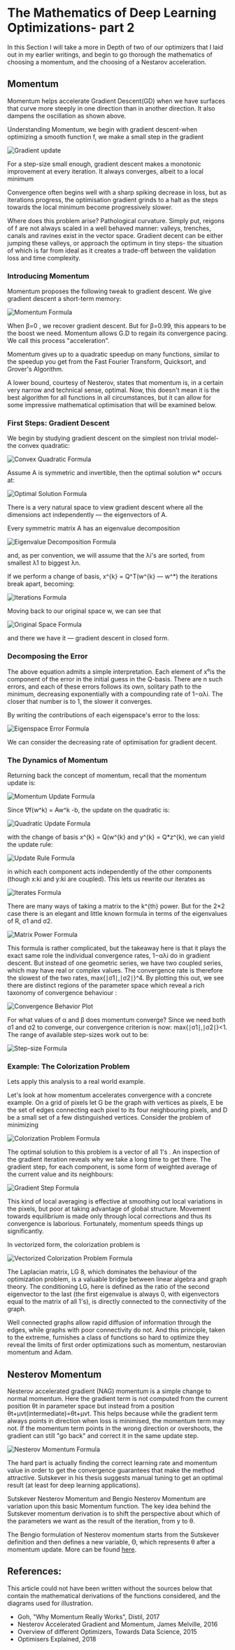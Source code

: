 # The Mathematics of Deep Learning Optimizations- part 2

In this Section I will take a more in Depth of two of our optimizers that I laid out in my earlier writings, and begin to go thorough the mathematics of choosing a momentum, and the choosing of a Nestarov acceleration.

## Momentum

Momentum helps accelerate Gradient Descent(GD) when we have surfaces that curve more steeply in one direction than in another direction. It also dampens the oscillation as shown above.

Understanding Momentum, we begin with gradient descent-when optimizing a smooth function f, we make a small step in the gradient


![Gradient update](/assets/maths-deep-learning-optimisers-part-2/machine_learning_process.png)

For a step-size small enough, gradient descent makes a monotonic improvement at every iteration. It always converges, albeit to a local minimum

Convergence often begins well with a sharp spiking decrease in loss, but as iterations progress, the optimisation gradient grinds to a halt as the steps towards the local minimum become progressively slower.

Where does this problem arise? Pathological curvature. Simply put, reigons of f are not always scaled in a well behaved manner: valleys, trenches, canals and ravines exist in the vector space. Gradient decent can be either jumping these valleys, or approach the optimum in tiny steps- the situation of which is far from ideal as it creates a trade-off between the validation loss and time complexity.

### Introducing Momentum

Momentum proposes the following tweak to gradient descent. We give gradient descent a short-term memory:

![Momentum Formula](/assets/maths-deep-learning-optimisers-part-2/momentum_descent.png)

When β=0 , we recover gradient descent. But for β=0.99, this appears to be the boost we need. Momentum allows G.D to regain its convergence pacing. We call this process "acceleration".

Momentum gives up to a quadratic speedup on many functions, similar to the speedup you get from the Fast Fourier Transform, Quicksort, and Grover's Algorithm.

A lower bound, courtesy of Nesterov, states that momentum is, in a certain very narrow and technical sense, optimal. Now, this doesn't mean it is the best algorithm for all functions in all circumstances, but it can allow for some impressive mathematical optimisation that will be examined below.

### First Steps: Gradient Descent

We begin by studying gradient descent on the simplest non trivial model-the convex quadratic:

![Convex Quadratic Formula](/assets/maths-deep-learning-optimisers-part-2/convex_quadratic.png)

Assume A is symmetric and invertible, then the optimal solution w* occurs at:

![Optimal Solution Formula](/assets/maths-deep-learning-optimisers-part-2/optimal_inversion.png)

There is a very natural space to view gradient descent where all the dimensions act independently — the eigenvectors of A.

Every symmetric matrix A has an eigenvalue decomposition

![Eigenvalue Decomposition Formula](/assets/maths-deep-learning-optimisers-part-2/eigenvalue_decomp.png)

and, as per convention, we will assume that the λ​i​​'s are sorted, from smallest λ​1​​ to biggest λ​n​​.

If we perform a change of basis, x^{k} = Q^T(w^{k} — w^*)
the iterations break apart, becoming:

![Iterations Formula](/assets/maths-deep-learning-optimisers-part-2/iterations_formula.png)

​​​​Moving back to our original space w, we can see that

![Original Space Formula](/assets/maths-deep-learning-optimisers-part-2/original_space.png)

​​and there we have it — gradient descent in closed form.

### Decomposing the Error

The above equation admits a simple interpretation. Each element of x⁰​ is the component of the error in the initial guess in the Q-basis. There are n such errors, and each of these errors follows its own, solitary path to the minimum, decreasing exponentially with a compounding rate of 1−αλ​i​​. The closer that number is to 1, the slower it converges.

By writing the contributions of each eigenspace's error to the loss:

![Eigenspace Error Formula](/assets/maths-deep-learning-optimisers-part-2/eigenspace_error.png)

We can consider the decreasing rate of optimisation for gradient decent.

### The Dynamics of Momentum

Returning back the concept of momentum, recall that the momentum update is:

![Momentum Update Formula](/assets/maths-deep-learning-optimisers-part-2/momentum_dynamics.png)

Since ∇f(w^k) = Aw^k -b, the update on the quadratic is:

![Quadratic Update Formula](/assets/maths-deep-learning-optimisers-part-2/quadratic_update.png)

with the change of basis x^{k} = Q(w^{k} and y^{k} = Q*z^{k}, we can yield the update rule:

![Update Rule Formula](/assets/maths-deep-learning-optimisers-part-2/update_rule.png)

in which each component acts independently of the other components (though x:ki​​ and y:ki​​ are coupled). This lets us rewrite our iterates as

![Iterates Formula](/assets/maths-deep-learning-optimisers-part-2/iterates.png)

There are many ways of taking a matrix to the k^{th} power. But for the 2×2 case there is an elegant and little known formula in terms of the eigenvalues of R, σ​1​​ and σ​2​​.

![Matrix Power Formula](/assets/maths-deep-learning-optimisers-part-2/matrix_power.png)

This formula is rather complicated, but the takeaway here is that it plays the exact same role the individual convergence rates, 1−αλ​i​​ do in gradient descent. But instead of one geometric series, we have two coupled series, which may have real or complex values. The convergence rate is therefore the slowest of the two rates, max{∣σ​1​​∣,∣σ​2​​∣}^4. By plotting this out, we see there are distinct regions of the parameter space which reveal a rich taxonomy of convergence behaviour :

![Convergence Behavior Plot](/assets/maths-deep-learning-optimisers-part-2/convergence_behaviour.png)

For what values of α and β does momentum converge? Since we need both σ​1​​ and σ​2​​ to converge, our convergence criterion is now: max{∣σ​1​​∣,∣σ​2​​∣}<1. The range of available step-sizes work out to be:

![Step-size Formula](/assets/maths-deep-learning-optimisers-part-2/step_size.png)

### Example: The Colorization Problem

Lets apply this analysis to a real world example.

Let's look at how momentum accelerates convergence with a concrete example. On a grid of pixels let G be the graph with vertices as pixels, E be the set of edges connecting each pixel to its four neighbouring pixels, and D be a small set of a few distinguished vertices. Consider the problem of minimizing

![Colorization Problem Formula](/assets/maths-deep-learning-optimisers-part-2/colourisation_problem.png)

The optimal solution to this problem is a vector of all 1's . An inspection of the gradient iteration reveals why we take a long time to get there. The gradient step, for each component, is some form of weighted average of the current value and its neighbours:

![Gradient Step Formula](/assets/maths-deep-learning-optimisers-part-2/gradient_step.png)

This kind of local averaging is effective at smoothing out local variations in the pixels, but poor at taking advantage of global structure. Movement towards equilibrium is made only through local corrections and thus its convergence is laborious. Fortunately, momentum speeds things up significantly.

In vectorized form, the colorization problem is

![Vectorized Colorization Problem Formula](/assets/maths-deep-learning-optimisers-part-2/vector_colourisation.png)

The Laplacian matrix, L​G​ 8, which dominates the behaviour of the optimization problem, is a valuable bridge between linear algebra and graph theory. The conditioning L​G​​, here is defined as the ratio of the second eigenvector to the last (the first eigenvalue is always 0, with eigenvectors equal to the matrix of all 1's), is directly connected to the connectivity of the graph.

Well connected graphs allow rapid diffusion of information through the edges, while graphs with poor connectivity do not. And this principle, taken to the extreme, furnishes a class of functions so hard to optimize they reveal the limits of first order optimizations such as momentum, nestarovian momentum and Adam.

## Nesterov Momentum

Nesterov accelerated gradient (NAG) momentum is a simple change to normal momentum. Here the gradient term is not computed from the current position θt in parameter space but instead from a position θt+μvt(intermediate)=θt+μvt. This helps because while the gradient term always points in direction when loss is minimised, the momentum term may not. If the momentum term points in the wrong direction or overshoots, the gradient can still "go back" and correct it in the same update step.

![Nesterov Momentum Formula](/assets/maths-deep-learning-optimisers-part-2/nestarov_momentum.png)

The hard part is actually finding the correct learning rate and momentum value in order to get the convergence guarantees that make the method attractive. Sutskever in his thesis suggests manual tuning to get an optimal result (at least for deep learning applications).

Sutskever Nesterov Momentum and Bengio Nesterov Momentum are variation upon this basic Momentum function. The key idea behind the Sutskever momentum derivation is to shift the perspective about which of the parameters we want as the result of the iteration, from y to θ.

The Bengio formulation of Nesterov momentum starts from the Sutskever definition and then defines a new variable, Θ, which represents θ after a momentum update. More can be found [here](https://jlmelville.github.io/mize/nesterov.html).

## References:

This article could not have been written without the sources below that contain the mathematical derivations of the functions considered, and the diagrams used for illustration.

- Goh, "Why Momentum Really Works", Distil, 2017
- Nesterov Accelerated Gradient and Momentum, James Melville, 2016
- Overview of different Optimizers, Towards Data Science, 2015
- Optimisers Explained, 2018

